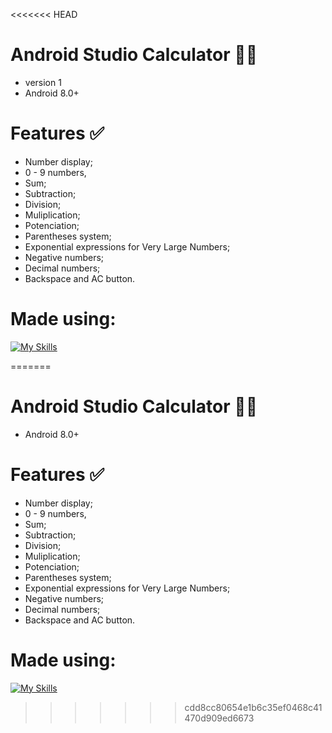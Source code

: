 <<<<<<< HEAD
# Android Studio Calculator 📱🔢
- version 1
- Android 8.0+

# Features ✅
- Number display;
- 0 - 9 numbers,
- Sum;
- Subtraction;
- Division;
- Muliplication;
- Potenciation;
- Parentheses system;
- Exponential expressions for Very Large Numbers;
- Negative numbers;
- Decimal numbers;
- Backspace and AC button.

# Made using:
[![My Skills](https://skillicons.dev/icons?i=androidstudio,kotlin)](https://skillicons.dev)

=======
# Android Studio Calculator 📱🔢
- Android 8.0+

# Features ✅
- Number display;
- 0 - 9 numbers,
- Sum;
- Subtraction;
- Division;
- Muliplication;
- Potenciation;
- Parentheses system;
- Exponential expressions for Very Large Numbers;
- Negative numbers;
- Decimal numbers;
- Backspace and AC button.

# Made using:
[![My Skills](https://skillicons.dev/icons?i=androidstudio,kotlin)](https://skillicons.dev)

>>>>>>> cdd8cc80654e1b6c35ef0468c41470d909ed6673
